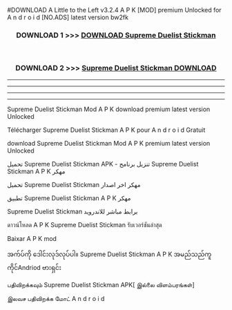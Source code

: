 #DOWNLOAD A Little to the Left v3.2.4 A P K [MOD] premium Unlocked for A n d r o i d [NO.ADS] latest version bw2fk 



<div align="center">

<h3>DOWNLOAD 1 >>> <a href="https://downloadmod1.web.app/?judul=Supreme Duelist Stickman">DOWNLOAD Supreme Duelist Stickman</a></h3><br>

<h3>DOWNLOAD 2 >>> <a href="https://downloadmod1.web.app/?judul=Supreme Duelist Stickman">Supreme Duelist Stickman DOWNLOAD </a></h3>

</div>


----------------------------------------------------------

----------------------------------------------------------

----------------------------------------------------------

----------------------------------------------------------


Supreme Duelist Stickman Mod A P K download premium latest version Unlocked

Télécharger Supreme Duelist Stickman A P K pour A n d r o i d Gratuit

download Supreme Duelist Stickman Mod A P K premium latest version Unlocked

تحميل Supreme Duelist Stickman APK - تنزيل برنامج Supreme Duelist Stickman A P K مهكر

تحميل Supreme Duelist Stickman مهكر اخر اصدار

تطبيق Supreme Duelist Stickman A P K مهكر

Supreme Duelist Stickman برابط مباشر للاندرويد

ดาวน์โหลด A P K Supreme Duelist Stickman รับเวอร์ชันล่าสุด

Baixar A P K mod

အက်ပ်ကို ဒေါင်းလုဒ်လုပ်ပါ။ Supreme Duelist Stickman A P K အမည်သည်ကူကိုင်Andriod ဗားရှင်း

பதிவிறக்கவும் Supreme Duelist Stickman APK[ இல்லை விளம்பரங்கள்] 
 
இலவச பதிவிறக்க மோட் A n d r o i d



